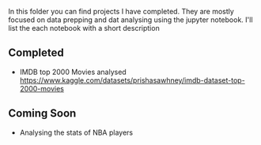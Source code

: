 In this folder you can find projects I have completed. They are mostly focused on data prepping and dat analysing using the jupyter notebook.
I'll list the each notebook with a short description

## Completed
* IMDB top 2000 Movies analysed
https://www.kaggle.com/datasets/prishasawhney/imdb-dataset-top-2000-movies

## Coming Soon
* Analysing the stats of NBA players
